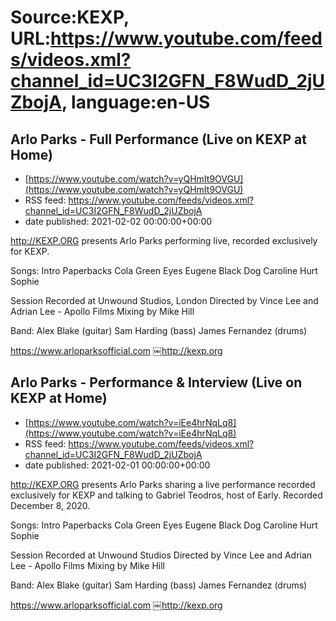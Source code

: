 # Source:KEXP, URL:https://www.youtube.com/feeds/videos.xml?channel_id=UC3I2GFN_F8WudD_2jUZbojA, language:en-US

## Arlo Parks - Full Performance (Live on KEXP at Home)
 - [https://www.youtube.com/watch?v=yQHmIt9OVGU](https://www.youtube.com/watch?v=yQHmIt9OVGU)
 - RSS feed: https://www.youtube.com/feeds/videos.xml?channel_id=UC3I2GFN_F8WudD_2jUZbojA
 - date published: 2021-02-02 00:00:00+00:00

http://KEXP.ORG presents Arlo Parks performing live, recorded exclusively for KEXP. 

 Songs:
Intro
Paperbacks
Cola
Green Eyes
Eugene
Black Dog
Caroline
Hurt
Sophie

Session Recorded at Unwound Studios, London
Directed by Vince Lee and Adrian Lee - Apollo Films
Mixing by Mike Hill 

Band:
Alex Blake (guitar)
Sam Harding (bass)
James Fernandez (drums)

https://www.arloparksofficial.com
￼http://kexp.org

## Arlo Parks - Performance & Interview (Live on KEXP at Home)
 - [https://www.youtube.com/watch?v=iEe4hrNqLq8](https://www.youtube.com/watch?v=iEe4hrNqLq8)
 - RSS feed: https://www.youtube.com/feeds/videos.xml?channel_id=UC3I2GFN_F8WudD_2jUZbojA
 - date published: 2021-02-01 00:00:00+00:00

http://KEXP.ORG presents Arlo Parks sharing a live performance recorded exclusively for KEXP and talking to Gabriel Teodros, host of Early. Recorded December 8, 2020. 

 Songs:
Intro
Paperbacks
Cola
Green Eyes
Eugene
Black Dog
Caroline
Hurt
Sophie

Session Recorded at Unwound Studios
Directed by Vince Lee and Adrian Lee - Apollo Films
Mixing by Mike Hill 

Band:
Alex Blake (guitar)
Sam Harding (bass)
James Fernandez (drums)

https://www.arloparksofficial.com
￼http://kexp.org


